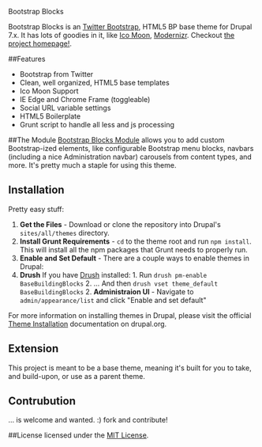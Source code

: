 Bootstrap Blocks

Bootstrap Blocks is an [Twitter Bootstrap](http://twitter.github.com/bootstrap), HTML5 BP base theme for Drupal 7.x. It has lots of goodies in it, like [Ico Moon](http://icomoon.io/), [Modernizr](http://modernizr.com/). Checkout [the project homepage!](http://basethe.me).

##Features
 - Bootstrap from Twitter
 - Clean, well organized, HTML5 base templates
 - Ico Moon Support
 - IE Edge and Chrome Frame (toggleable)
 - Social URL variable settings
 - HTML5 Boilerplate
 - Grunt script to handle all less and js processing
 

##The Module
[Bootstrap Blocks Module](https://github.com/patrickocoffeyo/BootstrapBlocksModule) allows you to add custom Bootstrap-ized elements, like configurable Bootstrap menu blocks, navbars (including a nice Administration navbar) carousels from content types, and more. It's pretty much a staple for using this theme.

## Installation
Pretty easy stuff:

1. **Get the Files** - Download or clone the repository into Drupal's <code>sites/all/themes</code> directory.
2. **Install Grunt Requirements** - <code>cd</code> to the theme root and run <code>npm install</code>. This will install all the npm packages that Grunt needs to properly run.
3. **Enable and Set Default** - There are a couple ways to enable themes in Drupal:
 1. **Drush** If you have [Drush](http://drupal.org/project/drush) installed:
		1. Run <code>drush pm-enable BaseBuildingBlocks</code>
		2. … And then <code>drush vset theme_default BaseBuildingBlocks</code>
	2. **Administraion UI** - Navigate to <code>admin/appearance/list</code> and click "Enable and set default"

For more information on installing themes in Drupal, please visit the official [Theme Installation](http://drupal.org/node/456) documentation on drupal.org.

## Extension
This project is meant to be a base theme, meaning it's built for you to take, and build-upon, or use as a parent theme.

## Contrubution
… is welcome and wanted. :) fork and contribute!

##License 
licensed under the [MIT License](http://en.wikipedia.org/wiki/MIT_License).

